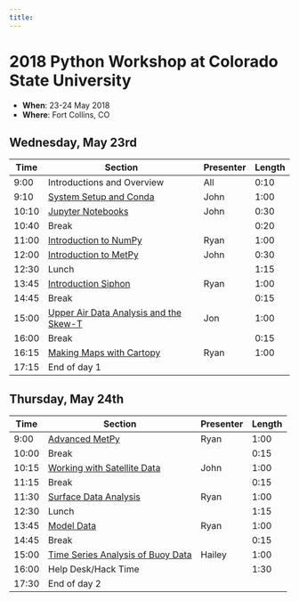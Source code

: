 ```yaml
---
title:
---
```

# 2018 Python Workshop at Colorado State University

- **When**: 23-24 May 2018
- **Where**: Fort Collins, CO

## Wednesday, May 23rd

|  Time | Section                                      | Presenter   | Length |
|-------|----------------------------------------------|-------------|--------|
|  9:00 | Introductions and Overview                   | All         |  0:10  |
|  9:10 | [System Setup and Conda](https://github.com/Unidata/unidata-python-workshop/blob/csu2018/presentations/10_Minutes_to_Conda.pdf)                       | John        |  1:00  |
| 10:10 | [Jupyter Notebooks](https://github.com/Unidata/unidata-python-workshop/blob/csu2018/notebooks/Jupyter_Notebooks/Jupyter%20Notebooks%20Introduction.ipynb)                            | John        |  0:30  |
| 10:40 | Break                                        |             |  0:20  |
| 11:00 | [Introduction to NumPy](https://github.com/Unidata/unidata-python-workshop/blob/csu2018/notebooks/NumPy/Numpy%20Basics.ipynb)                        | Ryan        |  1:00  |
| 12:00 | [Introduction to MetPy](https://github.com/Unidata/unidata-python-workshop/blob/csu2018/notebooks/Metpy_Introduction/Introduction%20to%20MetPy.ipynb)                        | John        |  0:30  |
| 12:30 | Lunch                                        |             |  1:15  |
| 13:45 | [Introduction Siphon](https://github.com/Unidata/unidata-python-workshop/blob/csu2018/notebooks/Siphon/Siphon%20Overview.ipynb)                          | Ryan        |  1:00  |
| 14:45 | Break                                        |             |  0:15  |
| 15:00 | [Upper Air Data Analysis and the Skew-T](https://github.com/Unidata/unidata-python-workshop/tree/csu2018/notebooks/Skew_T)       | Jon         |  1:00  |
| 16:00 | Break                                        |             |  0:15  |
| 16:15 | [Making Maps with Cartopy](https://github.com/Unidata/unidata-python-workshop/blob/csu2018/notebooks/CartoPy/CartoPy.ipynb)                     | Ryan        |  1:00  |
| 17:15 | End of day 1                                 |             |        |

## Thursday, May 24th

|  Time | Section                                      | Presenter   | Length |
|-------|----------------------------------------------|-------------|--------|
|  9:00 | [Advanced MetPy](https://github.com/Unidata/unidata-python-workshop/blob/csu2018/notebooks/MetPy_Advanced/Isentropic%20Analysis.ipynb)                               | Ryan        |  1:00  |
| 10:00 | Break                                        |             |  0:15  |
| 10:15 | [Working with Satellite Data](https://github.com/Unidata/unidata-python-workshop/blob/csu2018/notebooks/Satellite_Data/Working%20with%20Satellite%20Data.ipynb)                  | John        |  1:00  |
| 11:15 | Break                                        |             |  0:15  |
| 11:30 | [Surface Data Analysis](https://github.com/Unidata/unidata-python-workshop/blob/csu2018/notebooks/Surface_Data/Surface%20Data%20with%20Siphon%20and%20MetPy.ipynb)                        | Ryan        |  1:00  |
| 12:30 | Lunch                                        |             |  1:15  |  
| 13:45 | [Model Data](https://github.com/Unidata/unidata-python-workshop/blob/csu2018/notebooks/Model_Output/Downloading%20model%20fields%20with%20NCSS.ipynb)                                   | Ryan        |  1:00  |
| 14:45 | Break                                        |             |  0:15  |
| 15:00 | [Time Series Analysis of Buoy Data](https://github.com/Unidata/unidata-python-workshop/blob/csu2018/notebooks/Time_Series/Basic%20Time%20Series%20Plotting.ipynb)            | Hailey      |  1:00  |
| 16:00 | Help Desk/Hack Time                          |             |  1:30  |
| 17:30 | End of day 2                                 |             |        |
